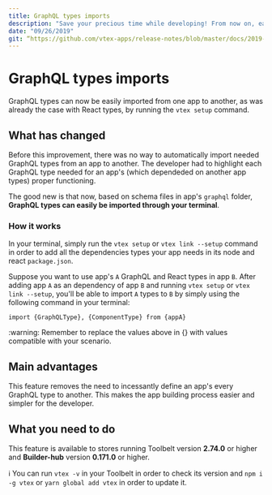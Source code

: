 ```yaml
---
title: GraphQL types imports
description: "Save your precious time while developing! From now on, easily import GraphQL types from one app to another."
date: "09/26/2019"
git: “https://github.com/vtex-apps/release-notes/blob/master/docs/2019-week-38/graphql-types-import.md”
---
```


# GraphQL types imports

GraphQL types can now be easily imported from one app to another, as was already the case with React types, by running the `vtex setup` command.

## What has changed 

Before this improvement, there was no way to automatically import needed GraphQL types from an app to another. The developer had to highlight each GraphQL type needed for an app's (which dependeded on another app types) proper functioning. 

The good new is that now, based on schema files in app's  `graphql` folder,  **GraphQL types can easily be imported through your terminal**. 

### How it works

In your terminal, simply run the  `vtex setup`  or  `vtex link --setup`  command in order to add all the dependencies types your app needs in its node and react `package.json`.

Suppose you want to use app's `A` GraphQL and React types in app `B`. After adding app `A` as an dependency of app `B` and running  `vtex setup` or `vtex link --setup`, you'll be able to import `A`  types to `B` by simply using the following command in your terminal:

```
import {GraphQLType}, {ComponentType} from {appA}  
```

<div class="alert alert-warning">
:warning: Remember to replace the values above in {} with values compatible with your scenario.
</div>

## Main advantages 

This feature removes the need to incessantly define an app's every GraphQL type to another. This makes the app building process easier and simpler for the developer. 

## What you need to do 

This feature is available to stores running Toolbelt version **2.74.0** or higher and **Builder-hub** version **0.171.0** or higher.

:information_source: You can run `vtex -v` in your Toolbelt in order to check its version and `npm i -g vtex` or `yarn global add vtex` in order to update it.
